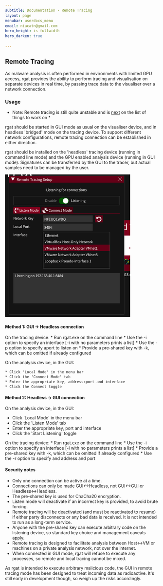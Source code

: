 ```yaml
---
subtitle: Documentation - Remote Tracing
layout: page
menubar: userdocs_menu
email: niacatn@gmail.com
hero_height: is-fullwidth
hero_darken: true

---
```

## Remote Tracing

As malware analysis is often performed in environments with limited GPU access, rgat provides the ability to perform tracing and visualisation on separate devices in real time, by passing trace data to the visualiser over a network connection.

### Usage

* Note: Remote tracing is still quite unstable and is [next](https://trello.com/c/4ul7K6Fb/277-fix-remote-tracing-mode) on the list of things to work on *

rgat should be started in GUI mode as usual on the visualiser device, and in headless 'bridged' mode on the tracing device. To support different network configurations, remote tracing connection can be established in either direction.

rgat should be installed on the 'headless' tracing device (running in command line mode) and the GPU enabled analysis device (running in GUI mode). Signatures can be transferred by the GUI to the tracer, but actual samples need to be managed by the user. 

![Listen Dialog](img/listenmode.png)

#### Method 1: GUI -> Headless connection

On the tracing device:
    * Run rgat.exe on the command line
    * Use the -i option to specify an interface [-i with no parameters prints a list]
    * Use the -p option to specify aport to listen on
    * Provide a pre-shared key with -k, which can be omitted if already configured

On the analysis device, in the GUI:

    * Click 'Local Mode' in the menu bar
    * Click the 'Connect Mode' tab
    * Enter the appropriate key, address:port and interface
    * Click the Connect toggle

#### Method 2: Headless -> GUI connection 

On the analysis device, in the GUI:

  * Click 'Local Mode' in the menu bar
  * Click the 'Listen Mode' tab
  * Enter the appropriate key, port and interface
  * Click the 'Start Listening' toggle

On the tracing device:
    * Run rgat.exe on the command line
    * Use the -i option to specify an interface [-i with no parameters prints a list]
    * Provide a pre-shared key with -k, which can be omitted if already configured
    * Use the -r option to specify and address and port

#### Security notes

* Only one connection can be active at a time.
* Connections can only be made GUI<->Headless, not GUI<->GUI or Headless<->Headless.
* The pre-shared key is used for ChaCha20 encryption.
* Listen mode will deactivate if an incorrect key is provided, to avoid brute forcing.
* Remote tracing will be deactivated (and must be reactivated to resume) if either party disconnects or any bad data is received. It is not intended to run as a long-term service.
* Anyone with the pre-shared key can execute arbitrary code on the listening device, so standard key choice and management caveats apply.
* Remote tracing is designed to facilitate analysis between Host<->VM or machines on a private analysis network, not over the internet.
* When connected in GUI mode, rgat will refuse to execute any processes, so remote and local tracing cannot be mixed.

As rgat is intended to execute arbitrary malicious code, the GUI in remote tracing mode has been designed to treat incoming data as radioactive. It's still early in development though, so weigh up the risks accordingly.